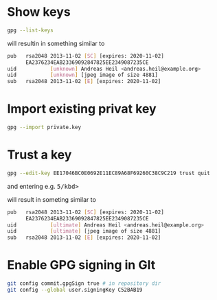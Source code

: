 # Show keys

```bash
gpg --list-keys
```

will resultin in something similar to 

```bash
pub   rsa2048 2013-11-02 [SC] [expires: 2020-11-02]
      EA2376234EAB23369092847825EE2349087235CE
uid           [unknown] Andreas Heil <andreas.heil@example.org>
uid           [unknown] [jpeg image of size 4881]
sub   rsa2048 2013-11-02 [E] [expires: 2020-11-02]
```

# Import existing privat key 

```bash
gpg --import private.key
```
# Trust a key 

```bash
gpg --edit-key EE17046BC0E0692E11EC89A68F69260C38C9C219 trust quit 
```
and entering e.g. <kbd>5/kbd>

will result in someting similar to

```bash
pub   rsa2048 2013-11-02 [SC] [expires: 2020-11-02]
      EA2376234EAB23369092847825EE2349087235CE
uid           [ultimate] Andreas Heil <andreas.heil@example.org>
uid           [ultimate] [jpeg image of size 4881]
sub   rsa2048 2013-11-02 [E] [expires: 2020-11-02]
```

# Enable GPG signing in GIt 

```bash
git config commit.gpgSign true # in repository dir
git config --global user.signingKey C52BAB19
```

